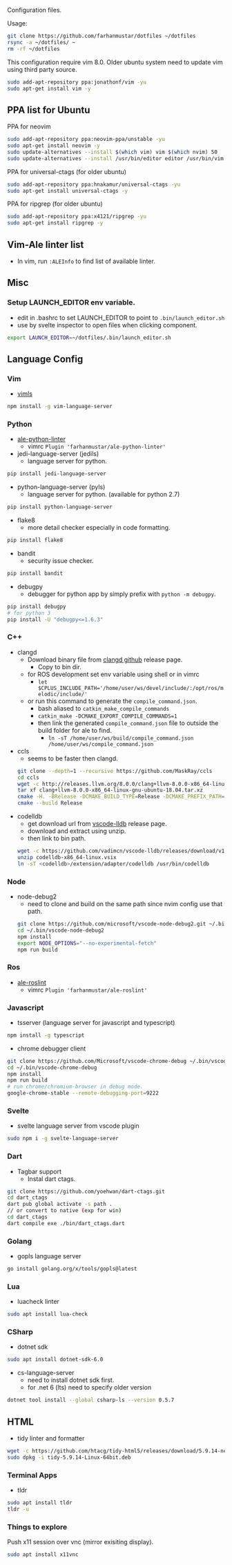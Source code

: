 Configuration files.

Usage:

```bash
git clone https://github.com/farhanmustar/dotfiles ~/dotfiles
rsync -a ~/dotfiles/ ~
rm -rf ~/dotfiles
```

This configuration require vim 8.0. Older ubuntu system need to update vim using third party source.
```bash
sudo add-apt-repository ppa:jonathonf/vim -yu
sudo apt-get install vim -y
```

## PPA list for Ubuntu

PPA for neovim
```bash
sudo add-apt-repository ppa:neovim-ppa/unstable -yu
sudo apt-get install neovim -y
sudo update-alternatives --install $(which vim) vim $(which nvim) 50
sudo update-alternatives --install /usr/bin/editor editor /usr/bin/vim 100
```

PPA for universal-ctags (for older ubuntu)
```bash
sudo add-apt-repository ppa:hnakamur/universal-ctags -yu
sudo apt-get install universal-ctags -y
```

PPA for ripgrep (for older ubuntu)
```bash
sudo add-apt-repository ppa:x4121/ripgrep -yu
sudo apt-get install ripgrep -y
```

## Vim-Ale linter list
* In vim, run `:ALEInfo` to find list of available linter.

## Misc

### Setup LAUNCH_EDITOR env variable.
* edit in .bashrc to set LAUNCH_EDITOR to point to `.bin/launch_editor.sh`
* use by svelte inspector to open files when clicking component.
```bash
export LAUNCH_EDITOR=~/dotfiles/.bin/launch_editor.sh
```

## Language Config

### Vim
* [vimls](https://github.com/iamcco/vim-language-server)
```bash
npm install -g vim-language-server
```

### Python
* [ale-python-linter](https://github.com/farhanmustar/ale-python-linter)
  * vimrc `Plugin 'farhanmustar/ale-python-linter'`
* jedi-language-server (jedils)
  * language server for python.
```bash
pip install jedi-language-server
```

* python-language-server (pyls)
  * language server for python. (available for python 2.7)
```bash
pip install python-language-server
```
* flake8
  * more detail checker especially in code formatting.
```bash
pip install flake8
```
* bandit
  * security issue checker.
```bash
pip install bandit
```
<!-- debugger -->
* debugpy
  * debugger for python app by simply prefix with `python -m debugpy`.
```bash
pip install debugpy
# for python 3
pip install -U "debugpy<=1.6.3"
```

### C++
* clangd
  * Download binary file from [clangd github](https://github.com/clangd/clangd/releases/) release page.
    * Copy to bin dir.
  * for ROS development set env variable using shell or in vimrc
    * `let $CPLUS_INCLUDE_PATH='/home/user/ws/devel/include/:/opt/ros/melodic/include/'`
  * or run this command to generate the `compile_command.json`.
    * bash aliased to `catkin_make_compile_commands`
    * `catkin_make -DCMAKE_EXPORT_COMPILE_COMMANDS=1`
    * then link the generated `compile_command.json` file to outside the build folder for ale to find.
      * `ln -sT /home/user/ws/build/compile_command.json /home/user/ws/compile_command.json`
* ccls
  * seems to be faster then clangd.
  ```bash
  git clone --depth=1 --recursive https://github.com/MaskRay/ccls
  cd ccls
  wget -c http://releases.llvm.org/8.0.0/clang+llvm-8.0.0-x86_64-linux-gnu-ubuntu-18.04.tar.xz
  tar xf clang+llvm-8.0.0-x86_64-linux-gnu-ubuntu-18.04.tar.xz
  cmake -H. -BRelease -DCMAKE_BUILD_TYPE=Release -DCMAKE_PREFIX_PATH=$PWD/clang+llvm-8.0.0-x86_64-linux-gnu-ubuntu-18.04
  cmake --build Release
  ```
<!-- debugger -->
* codelldb
  * get download url from [vscode-lldb](https://github.com/vadimcn/vscode-lldb/releases) release page.
  * download and extract using unzip.
  * then link to bin path.
  ```bash
  wget -c https://github.com/vadimcn/vscode-lldb/releases/download/v1.7.0/codelldb-x86_64-linux.vsix
  unzip codelldb-x86_64-linux.vsix
  ln -sT <codelldb>/extension/adapter/codelldb /usr/bin/codelldb
  ```

### Node
<!-- debugger -->
* node-debug2
  * need to clone and build on the same path since nvim config use that path.
  ```bash
  git clone https://github.com/microsoft/vscode-node-debug2.git ~/.bin/vscode-node-debug2
  cd ~/.bin/vscode-node-debug2
  npm install
  export NODE_OPTIONS="--no-experimental-fetch"
  npm run build
  ```

### Ros
* [ale-roslint](https://github.com/farhanmustar/ale-roslint)
  * vimrc `Plugin 'farhanmustar/ale-roslint'`

### Javascript
* tsserver (language server for javascript and typescript)
```bash
npm install -g typescript
```
* chrome debugger client
```bash
git clone https://github.com/Microsoft/vscode-chrome-debug ~/.bin/vscode-chrome-debug
cd ~/.bin/vscode-chrome-debug
npm install
npm run build
# run chrome/chromium-browser in debug mode.
google-chrome-stable --remote-debugging-port=9222
```

### Svelte
* svelte language server from vscode plugin
```bash
sudo npm i -g svelte-language-server
```

### Dart
* Tagbar support
  * Instal dart ctags.
```bash
git clone https://github.com/yoehwan/dart-ctags.git
cd dart_ctags
dart pub global activate -s path .
// or convert to native (exp for win)
cd dart_ctags
dart compile exe ./bin/dart_ctags.dart
```

### Golang
* gopls language server
```bash
go install golang.org/x/tools/gopls@latest
```

### Lua
* luacheck linter
```bash
sudo apt install lua-check
```

### CSharp
* dotnet sdk
```bash
sudo apt install dotnet-sdk-6.0
```
* cs-language-server
    * need to install dotnet sdk first.
    * for .net 6 (lts) need to specify older version
```bash
dotnet tool install --global csharp-ls --version 0.5.7
```

## HTML
* tidy linter and formatter
```bash
wget -c https://github.com/htacg/tidy-html5/releases/download/5.9.14-next/tidy-5.9.14-Linux-64bit.deb
sudo dpkg -i tidy-5.9.14-Linux-64bit.deb
```

### Terminal Apps
* tldr
```bash
sudo apt install tldr
tldr -u
```

### Things to explore
Push x11 session over vnc (mirror exisiting display).
```bash
sudo apt install x11vnc
```
